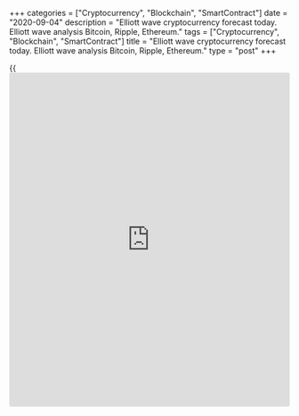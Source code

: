 +++
categories = ["Cryptocurrency", "Blockchain", "SmartContract"]
date = "2020-09-04"
description = "Elliott wave cryptocurrency forecast today. Elliott wave analysis Bitcoin, Ripple, Ethereum."
tags = ["Cryptocurrency", "Blockchain", "SmartContract"]
title = "Elliott wave cryptocurrency forecast today. Elliott wave analysis Bitcoin, Ripple, Ethereum."
type = "post"
+++

{{<iframe id="large-banner" src="https://www.bounty.group/#slide=8.0" width="100%" height="600" scrolling="no" style="border: 0px solid rgb(216, 221, 230); border-radius: 3px;">}}

September 4, 2020

September 4, 2020

Elliott wave [daily](https://www.fintecher.org/2020/03/03/forex-trading-daily-strategy/) forecast for Bitcoin, Ripple and EthereumRoman Onegin

##  **Elliott wave forecast for BTCUSD, ETHUSD, XRPUSD for today**

###  **Elliott wave[BTCUSD][1] analysis**

 **![LiteForex: Elliott wave cryptocurrency forecast today. Elliott wave
analysis Bitcoin, Ripple, Ethereum.][2]**

After the upward impulse wave A ended, the cryptocurrency pair started
declining in the B correction. This correction is unfolding as a simple
zigzag [A]-[B]-[C], where the [A] impulse and the bullish correction [B]
have completed. There is now developing the final impulse wave [C]. It
will finish when the sub-waves (3)-(4)-(5) complete. The structure of
these waves is outlined in the chart. We shall monitor the market.

* * *

###  **Elliott wave[XRPUSD][3] analysis**

 **![LiteForex: Elliott wave cryptocurrency forecast today. Elliott wave
analysis Bitcoin, Ripple, Ethereum.][4]**

Like in previous trading days, the XRPUSD market is forming the long-
term sideways correction 4, which is an element of the global impulse
wave (C). The (C) wave is unfolding as a triple three, where the sub-
waves [w] and [x] have completed, and the final zigzag-shaped wave [y]
is currently forming. The price should be declining in the impulse wave
(c). When the (c) wave completes, the Ripple market should go up in the
final wave 5.

* * *

###  **Elliott wave[ETHUSD][5] analysis**

 **![LiteForex: Elliott wave cryptocurrency forecast today. Elliott wave
analysis Bitcoin, Ripple, Ethereum.][6]**

In the impulse wave C, displayed in the Ethereum price chart, the first
three parts have completed. There is now developing the down corrective
wave [4]. Wave [4] is likely to complete as a simple zigzag (a)-(b)-(c).
The bearish impulse wave (a) may have finished, and the market should
start rising in a small corrective wave (b). The entire correction [4]
could finish at a level of 346.04. Next, the market could turn up and
start rising.

* * *

P.S. Did you like my article? Share it in social networks: it will be
the best “thank you" :)

Ask me questions and comment below. I’ll be glad to answer your
questions and give necessary explanations.

 **Useful links:**

  * I recommend trying to trade with a reliable broker [here][7]. The system allows you to trade by yourself or copy successful traders from all across the globe.
  * Use my promo-code BLOG for getting deposit bonus 50% on LiteForex platform. Just enter this code in the appropriate field while [depositing][8] your trading account.
  * Telegram channel with high-quality analytics, Forex reviews, training articles, and other useful things for traders <t.me/liteforex>

![Elliott wave [daily](https://www.fintecher.org/2020/03/03/forex-trading-daily-strategy/) forecast for Bitcoin, Ripple and Ethereum][9]

The content of this article reflects the author’s opinion and does not
necessarily reflect the official position of LiteForex. The material
published on this page is provided for informational purposes only and
should not be considered as the provision of investment advice for the
purposes of Directive 2004/39/EC.

Rate this article:

{{value}}

( {{count}} {{title}} )

   1. my.liteforex.com/trading/chart?symbol=BTCUSD
   2. cdn.liteforex.com/cache/uploads/blog_post/wave-analysis-crypto/04-09-2020/BTCUSDH2.png?w=30&s=3eb08458fde8ab24b1bd937bb5bf7ed3
   3. my.liteforex.com/trading/chart?symbol=XRPUSD
   4. cdn.liteforex.com/cache/uploads/blog_post/wave-analysis-crypto/04-09-2020/XRPUSDH2.png?w=30&s=f40b1f5dc48fa9f28e874ffd65ae117c
   5. my.liteforex.com/trading/chart?symbol=ETHUSD
   6. cdn.liteforex.com/cache/uploads/blog_post/wave-analysis-crypto/04-09-2020/ETHUSDH2.png?w=30&s=0bcb0aaaf1857b36fe6d588c83660fe4
   7. my.liteforex.com/?category=analysts-opinions&slug=elliott-wave-[daily](https://www.fintecher.org/2020/03/03/forex-trading-daily-strategy/)-forecast-for-[bitcoin](https://www.letsplayfx.com/blog/forex-for-bitcoin/)-ripple-and-[Ethereum](https://www.playgroundfx.com/blog/the-creator-of-ethereum/)-2020-09-04&openPopup=%2Fregistration%2Fpopup&utm_source=blog&utm_medium=article&utm_campaign=bonus
   8. my.liteforex.com/deposit/?category=analysts-opinions&slug=elliott-wave-[daily](https://www.fintecher.org/2020/03/03/forex-trading-daily-strategy/)-forecast-for-[bitcoin](https://www.letsplayfx.com/blog/forex-for-bitcoin/)-ripple-and-[Ethereum](https://www.playgroundfx.com/blog/the-creator-of-ethereum/)-2020-09-04&promo_code=BLOG&utm_source=blog&utm_medium=article&utm_campaign=bonus
   9. cdn.liteforex.com/cache/uploads/blog_post/wave-analysis-crypto/04-09-2020/[BTC](https://www.playgroundfx.com/blog/who-is-the-creator-of-bitcoin/)-eth-xrp-04-09-2020-wave-analysis.jpg?q=75&w=1000&s=2e1f4ce27e10e3d560031dd862a851c7
